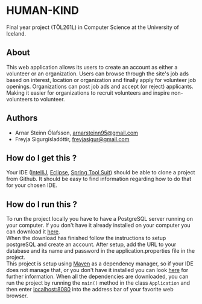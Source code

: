 # HUMAN-KIND
Final year project (TÖL261L) in Computer Science at the University of Iceland.

## About
This web application allows its users to create an account as either a volunteer or an organization. Users can browse through the site's job ads based on interest, location or organization and finally apply for volunteer job openings. Organizations can post job ads and accept (or reject) applicants. 
<br/>
Making it easier for organizations to recruit volunteers and inspire non-volunteers to volunteer. 

## Authors
- Arnar Steinn Ólafsson, arnarsteinn95@gmail.com
- Freyja Sigurgísladóttir, freyjasigur@gmail.com

## How do I get this ?
Your IDE ([IntelliJ](https://www.jetbrains.com/idea/), [Eclipse](https://eclipse.org/), [Spring Tool Suit](https://spring.io/tools)) should be able to clone a project from Github.
It should be easy to find information regarding how to do that for your chosen IDE.

## How do I run this ?
To run the project locally you have to have a PostgreSQL server running on your computer. If you don't have it already installed on your computer you can download it [here](https://www.postgresql.org/download).
<br/>
When the download has finished follow the instructions to setup postgreSQL and create an account. After setup, add the URL to your database and its name and password in the application.properties file in the project.
<br/>
This project is setup using [Maven](https://maven.apache.org/what-is-maven.html) as a dependency manager, so if your IDE does not manage that, or you don't have it installed you can look [here](https://maven.apache.org/install.html) for further information.
When all the dependencies are downloaded, you can run the project by running the ``main()`` method in the class ``Application`` and then enter [localhost:8080](http://localhost:8080) into the address bar of your favorite web browser.
